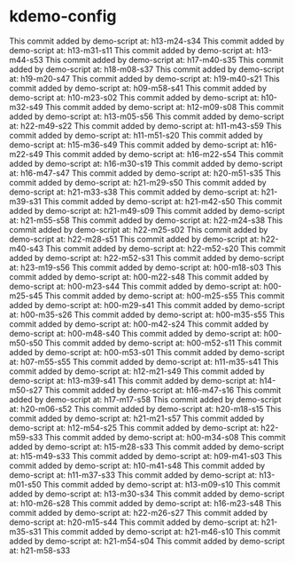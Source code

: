 # kdemo-config
This commit added by demo-script at:  h13-m24-s34
This commit added by demo-script at:  h13-m31-s11
This commit added by demo-script at:  h13-m44-s53
This commit added by demo-script at:  h17-m40-s35
This commit added by demo-script at:  h18-m08-s37
This commit added by demo-script at:  h19-m20-s47
This commit added by demo-script at:  h19-m40-s21
This commit added by demo-script at:  h09-m58-s41
This commit added by demo-script at:  h10-m23-s02
This commit added by demo-script at:  h10-m32-s49
This commit added by demo-script at:  h12-m09-s08
This commit added by demo-script at:  h13-m05-s56
This commit added by demo-script at:  h22-m49-s22
This commit added by demo-script at:  h11-m43-s59
This commit added by demo-script at:  h11-m51-s20
This commit added by demo-script at:  h15-m36-s49
This commit added by demo-script at:  h16-m22-s49
This commit added by demo-script at:  h16-m22-s54
This commit added by demo-script at:  h16-m30-s19
This commit added by demo-script at:  h16-m47-s47
This commit added by demo-script at:  h20-m51-s35
This commit added by demo-script at:  h21-m29-s50
This commit added by demo-script at:  h21-m33-s38
This commit added by demo-script at:  h21-m39-s31
This commit added by demo-script at:  h21-m42-s50
This commit added by demo-script at:  h21-m49-s09
This commit added by demo-script at:  h21-m55-s58
This commit added by demo-script at:  h22-m24-s38
This commit added by demo-script at:  h22-m25-s02
This commit added by demo-script at:  h22-m28-s51
This commit added by demo-script at:  h22-m40-s43
This commit added by demo-script at:  h22-m52-s20
This commit added by demo-script at:  h22-m52-s31
This commit added by demo-script at:  h23-m19-s56
This commit added by demo-script at:  h00-m18-s03
This commit added by demo-script at:  h00-m22-s48
This commit added by demo-script at:  h00-m23-s44
This commit added by demo-script at:  h00-m25-s45
This commit added by demo-script at:  h00-m25-s55
This commit added by demo-script at:  h00-m29-s41
This commit added by demo-script at:  h00-m35-s26
This commit added by demo-script at:  h00-m35-s55
This commit added by demo-script at:  h00-m42-s24
This commit added by demo-script at:  h00-m48-s40
This commit added by demo-script at:  h00-m50-s50
This commit added by demo-script at:  h00-m52-s11
This commit added by demo-script at:  h00-m53-s01
This commit added by demo-script at:  h07-m55-s55
This commit added by demo-script at:  h11-m35-s41
This commit added by demo-script at:  h12-m21-s49
This commit added by demo-script at:  h13-m39-s41
This commit added by demo-script at:  h14-m50-s27
This commit added by demo-script at:  h16-m47-s16
This commit added by demo-script at:  h17-m17-s58
This commit added by demo-script at:  h20-m06-s52
This commit added by demo-script at:  h20-m18-s15
This commit added by demo-script at:  h21-m21-s57
This commit added by demo-script at:  h12-m54-s25
This commit added by demo-script at:  h22-m59-s33
This commit added by demo-script at:  h00-m34-s08
This commit added by demo-script at:  h15-m28-s33
This commit added by demo-script at:  h15-m49-s33
This commit added by demo-script at:  h09-m41-s03
This commit added by demo-script at:  h10-m41-s48
This commit added by demo-script at:  h11-m37-s33
This commit added by demo-script at:  h13-m01-s50
This commit added by demo-script at:  h13-m09-s10
This commit added by demo-script at:  h13-m30-s34
This commit added by demo-script at:  h10-m26-s28
This commit added by demo-script at:  h16-m23-s48
This commit added by demo-script at:  h22-m26-s27
This commit added by demo-script at:  h20-m15-s44
This commit added by demo-script at:  h21-m35-s31
This commit added by demo-script at:  h21-m46-s10
This commit added by demo-script at:  h21-m54-s04
This commit added by demo-script at:  h21-m58-s33
